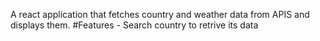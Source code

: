 A react application that fetches country and weather data from APIS and displays them. 
#Features
    - Search country to retrive its data


